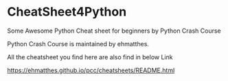 # CheatSheet4Python
Some Awesome Python Cheat sheet for beginners by Python Crash Course

Python Crash Course is maintained by ehmatthes.

All the cheatsheet you find here are also find in below Link

https://ehmatthes.github.io/pcc/cheatsheets/README.html
